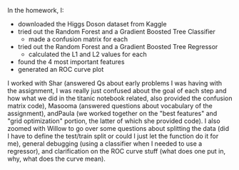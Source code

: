 In the homework, I:
* downloaded the Higgs Doson dataset from Kaggle
* tried out the Random Forest and a Gradient Boosted Tree Classifier
  * made a confusion matrix for each
* tried out the Random Forest and a Gradient Boosted Tree Regressor
  * calculated the L1 and L2 values for each
* found the 4 most important features
* generated an ROC curve plot

I worked with Shar (answered Qs about early problems I was having with the assignment, 
I was really just confused about the goal of each step and how what we did in the 
titanic notebook related, also provided the confusion matrix code), Masooma (answered 
questions about vocabulary of the assignment), andPaula (we worked together on the 
"best features" and "grid optimization" portion, the latter of which she provided code).
I also zoomed with Willow to go over some questions about splitting the data (did I have
to define the test/train split or could I just let the function do it for me), general 
debugging (using a classifier when I needed to use a regressor), and clarification on 
the ROC curve stuff (what does one put in, why, what does the curve mean).
